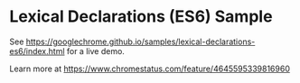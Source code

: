 Lexical Declarations (ES6) Sample
===
See https://googlechrome.github.io/samples/lexical-declarations-es6/index.html for a live demo.

Learn more at https://www.chromestatus.com/feature/4645595339816960